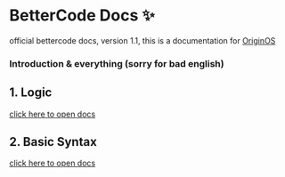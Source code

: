 # **BetterCode Docs** ✨
official bettercode docs, version 1.1, this is a documentation for [OriginOS](https://github.com/Mistium/Origin-OS)

### Introduction & everything (sorry for bad english)

## 1. Logic

<a href="https://github.com/koo1140/BetterCode-Docs/blob/main/logic.md">click here to open docs</a>

## 2. Basic Syntax

<a href="">click here to open docs</a>

